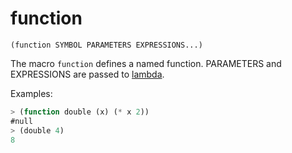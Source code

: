 # function

`(function SYMBOL PARAMETERS EXPRESSIONS...)`

The macro `function` defines a named function. PARAMETERS and
EXPRESSIONS are passed to [lambda](Functions-Lambda.md).

Examples:

```lisp
> (function double (x) (* x 2))
#null
> (double 4)
8
```
